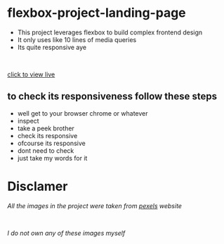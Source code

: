 # flexbox-project-landing-page
- This project leverages flexbox to build complex frontend design
- It only uses like 10 lines of media queries
- Its quite responsive aye

<br>


  [click to view live](https://bipintimilsina.github.io/flexbox-project-landing-page/)


## to check its responsiveness follow these steps 
-  well get to your browser chrome or whatever
- inspect
- take a peek brother
- check its responsive
- ofcourse its responsive
- dont need to check
- just take my words for it

# Disclamer
*All the images in the project were taken from [pexels](https://www.pexels.com/) website*

<br>


  *I do not own any of these images myself*
  

